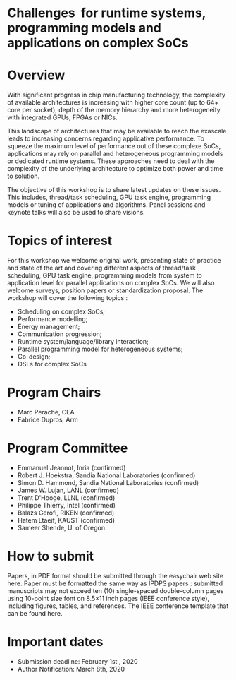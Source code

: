# Challenges  for runtime systems, programming models and applications on complex SoCs

# Overview
With significant progress in chip manufacturing technology, the complexity of available architectures is increasing with higher core count (up to 64+ core per socket), depth of the memory hierarchy and more heterogeneity with integrated GPUs, FPGAs or NICs. 

This landscape of architectures that may be available to reach the exascale leads to increasing concerns regarding applicative performance. To squeeze the maximum level of performance out of these complexe SoCs, applications may rely on  parallel and heterogeneous programming models or dedicated runtime systems.  These approaches need to deal with the complexity of the underlying architecture to optimize both power and time to solution.

The objective of this workshop is to share latest updates on these issues. This includes, thread/task scheduling, GPU task engine, programming models or tuning of applications and algorithms. Panel sessions and keynote talks will also be used to share visions.


 
 

# Topics of interest
For this workshop we welcome original work, presenting state of practice and state of the art and covering different aspects of thread/task scheduling, GPU task engine, programming models from system to application level for parallel applications on complex SoCs. We will also welcome surveys, position papers or standardization proposal. The workshop will cover the following topics :

* Scheduling on complex SoCs;
* Performance modelling; 
* Energy management;
* Communication progression;
* Runtime system/language/library interaction;
* Parallel programming model for heterogeneous systems;
* Co-design; 
* DSLs for complex SoCs


# Program Chairs
* Marc Perache, CEA 
* Fabrice Dupros, Arm	

# Program Committee 
* Emmanuel Jeannot,	Inria (confirmed)
* Robert J. Hoekstra, Sandia National Laboratories (confirmed)
* Simon D. Hammond, Sandia National Laboratories (confirmed)
* James W. Lujan, LANL (confirmed)
* Trent D'Hooge, LLNL (confirmed)
* Philippe Thierry, Intel (confirmed)
*	Balazs Gerofi, RIKEN (confirmed)
* Hatem Ltaeif, KAUST (confirmed)
* Sameer Shende, U. of Oregon 

# How to submit
Papers, in PDF format should be submitted through the easychair web site here. Paper must be formatted the same way as IPDPS papers : submitted manuscripts may not exceed ten (10) single-spaced double-column pages using 10-point size font on 8.5×11 inch pages (IEEE conference style), including figures, tables, and references. The IEEE conference template that can be found here.

# Important dates
* Submission deadline: February 1st , 2020
* Author Notification: March 8th, 2020

